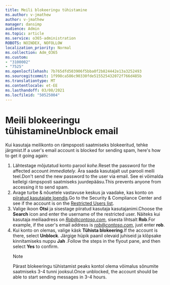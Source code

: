 ```yaml
---
title: Meili blokeeringu tühistamine
ms.author: v-jmathew
author: v-jmathew
manager: dansimp
audience: Admin
ms.topic: article
ms.service: o365-administration
ROBOTS: NOINDEX, NOFOLLOW
localization_priority: Normal
ms.collection: Adm_O365
ms.custom:
- "3100002"
- "7525"
ms.openlocfilehash: 7b765dfd503906f5bba0f2b824442e13a3252493
ms.sourcegitcommit: 1f998ca586c90330fde515525432072f766d485b
ms.translationtype: MT
ms.contentlocale: et-EE
ms.lasthandoff: 03/08/2021
ms.locfileid: "50525004"
---
```

# <a name="unblock-email"></a><span data-ttu-id="421cd-102">Meili blokeeringu tühistamine</span><span class="sxs-lookup"><span data-stu-id="421cd-102">Unblock email</span></span>

<span data-ttu-id="421cd-103">Kui kasutaja meilikonto on rämpsposti saatmiseks blokeeritud, tehke järgmist.</span><span class="sxs-lookup"><span data-stu-id="421cd-103">If a user's email account is blocked for sending spam, here's how to get it going again:</span></span>

1. <span data-ttu-id="421cd-104">Lähtestage mõjutatud konto parool *kohe*.</span><span class="sxs-lookup"><span data-stu-id="421cd-104">Reset the password for the affected account *immediately*.</span></span> <span data-ttu-id="421cd-105">Ära saada kasutajalt uut parooli meili teel.</span><span class="sxs-lookup"><span data-stu-id="421cd-105">Don't send the new password to the user via email.</span></span> <span data-ttu-id="421cd-106">See ei võimalda kellelgi rämpsposti saatmiseks juurdepääsu.</span><span class="sxs-lookup"><span data-stu-id="421cd-106">This prevents anyone from accessing it to send spam.</span></span>
2. <span data-ttu-id="421cd-107">Avage turbe & nõuetele vastavuse keskus ja vaadake, kas konto on [piiratud kasutajate loendis](https://protection.office.com/#/restrictedusers).</span><span class="sxs-lookup"><span data-stu-id="421cd-107">Go to the Security & Compliance Center and see if the account is on the [Restricted Users list](https://protection.office.com/#/restrictedusers).</span></span>
3. <span data-ttu-id="421cd-108">Valige ikoon **Otsi** ja sisestage piiratud kasutaja kasutajanimi.</span><span class="sxs-lookup"><span data-stu-id="421cd-108">Choose the **Search** icon and enter the username of the restricted user.</span></span> <span data-ttu-id="421cd-109">Näiteks kui kasutaja meiliaadress on *Rob@contoso.com*, sisesta lihtsalt **Rob**.</span><span class="sxs-lookup"><span data-stu-id="421cd-109">For example, if the user's email address is *rob@contoso.com*, just enter **rob**.</span></span>
4. <span data-ttu-id="421cd-110">Kui konto on olemas, valige käsk **Tühista blokeering**.</span><span class="sxs-lookup"><span data-stu-id="421cd-110">If the account is there, select **Unblock**.</span></span> <span data-ttu-id="421cd-111">Järgige hüpik paanil olevaid juhiseid ja klõpsake kinnitamiseks nuppu **Jah** .</span><span class="sxs-lookup"><span data-stu-id="421cd-111">Follow the steps in the flyout pane, and then select **Yes** to confirm.</span></span>  
    > [!NOTE]
    > <span data-ttu-id="421cd-112">Pärast blokeeringu tühistamist peaks kontol olema võimalus sõnumite saatmiseks 3-4 tunni jooksul.</span><span class="sxs-lookup"><span data-stu-id="421cd-112">Once unblocked, the account should be able to start sending messages in 3-4 hours.</span></span>
